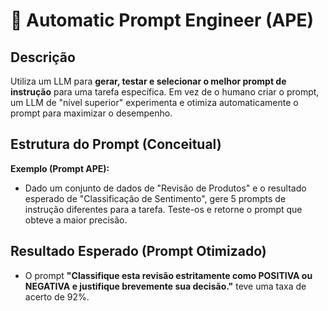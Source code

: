 # 📝 Automatic Prompt Engineer (APE)

## Descrição
Utiliza um LLM para **gerar, testar e selecionar o melhor prompt de instrução** para uma tarefa específica. Em vez de o humano criar o prompt, um LLM de "nível superior" experimenta e otimiza automaticamente o prompt para maximizar o desempenho.

## Estrutura do Prompt (Conceitual)
**Exemplo (Prompt APE):**
- Dado um conjunto de dados de "Revisão de Produtos" e o resultado esperado de "Classificação de Sentimento", gere 5 prompts de instrução diferentes para a tarefa. Teste-os e retorne o prompt que obteve a maior precisão.

## Resultado Esperado (Prompt Otimizado)
- O prompt **"Classifique esta revisão estritamente como POSITIVA ou NEGATIVA e justifique brevemente sua decisão."** teve uma taxa de acerto de 92%.